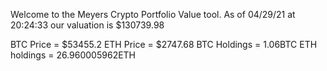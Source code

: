 Welcome to the Meyers Crypto Portfolio Value tool. 
As of 04/29/21 at 20:24:33 our valuation is $130739.98 

BTC Price = $53455.2
 ETH Price = $2747.68
BTC Holdings = 1.06BTC
 ETH holdings = 26.960005962ETH 
